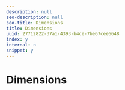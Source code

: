 ```yaml
---
description: null
seo-description: null
seo-title: Dimensions
title: Dimensions
uuid: 27712822-37a1-4393-b4ce-7be67cee6648
index: y
internal: n
snippet: y
---
```


# Dimensions

